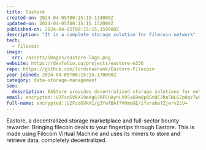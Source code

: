 ```yaml
---
title: Eastore
created-on: 2024-04-05T00:15:15.134000Z
updated-on: 2024-04-05T00:15:15.152000Z
published-on: 2024-04-05T00:15:15.159000Z
description: "It is a complete storage solution for Filecoin network"
tech:
  - filecoin
image:
  src: /assets/images/eastore-logo.png
website: https://devfolio.co/projects/eastore-e336
repo: https://github.com/lordshashank/Eastore-Filecoin
year-joined: 2024-04-05T00:15:15.170000Z
category: data-storage-management
seo:
  description: EAStore provides decentralized storage solutions for enterprise applications.
email: encrypted::U2FsdGVkX19eXg63RFCHAynLV95x69mUp8GnQCJRa5WLG7p0qY7wSWDt1rREPDyZ
full-name: encrypted::U2FsdGVkX1/g3YwfBAf7V0meGE/ifvrabefZjwrvZcU=
---
```


Eastore, a decentralized storage marketplace and full-sector bounty rewarder. Bringing filecoin deals to your fingertips through Eastore. This is made using Filecoin Virtual Machine and uses its miners to store and retrieve data, completely decentralized.
